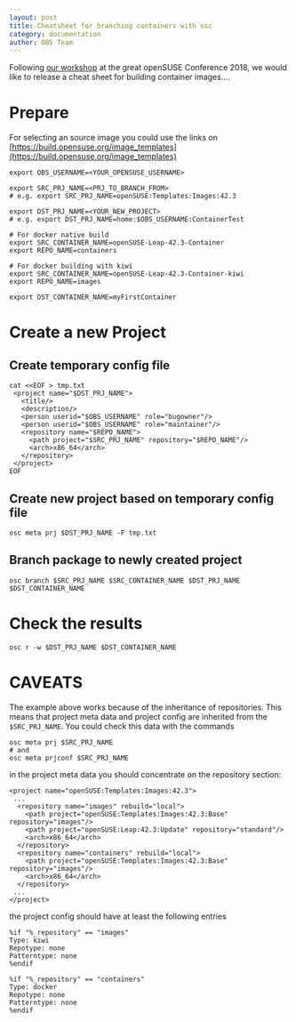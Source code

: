 ```yaml
---
layout: post
title: Cheatsheet for branching containers with osc
category: documentation
author: OBS Team
---
```


Following [our workshop](https://events.opensuse.org/conference/oSC18/program/proposal/1786) at the great openSUSE Conference 2018, 
we would like to release a cheat sheet for building container images....


# Prepare

For selecting an source image you could use the links on [https://build.opensuse.org/image_templates](https://build.opensuse.org/image_templates)

```
export OBS_USERNAME=<YOUR_OPENSUSE_USERNAME>

export SRC_PRJ_NAME=<PRJ_TO_BRANCH_FROM>
# e.g. export SRC_PRJ_NAME=openSUSE:Templates:Images:42.3

export DST_PRJ_NAME=<YOUR_NEW_PROJECT>
# e.g. export DST_PRJ_NAME=home:$OBS_USERNAME:ContainerTest

# For docker native build
export SRC_CONTAINER_NAME=openSUSE-Leap-42.3-Container
export REPO_NAME=containers

# For docker building with kiwi
export SRC_CONTAINER_NAME=openSUSE-Leap-42.3-Container-kiwi
export REPO_NAME=images

export DST_CONTAINER_NAME=myFirstContainer
```

# Create a new Project

## Create temporary config file

```
cat <<EOF > tmp.txt
 <project name="$DST_PRJ_NAME">
   <title/>
   <description/>
   <person userid="$OBS_USERNAME" role="bugowner"/>
   <person userid="$OBS_USERNAME" role="maintainer"/>
   <repository name="$REPO_NAME">
     <path project="$SRC_PRJ_NAME" repository="$REPO_NAME"/>
     <arch>x86_64</arch>
   </repository>
 </project>
EOF
```

## Create new project based on temporary config file

```
osc meta prj $DST_PRJ_NAME -F tmp.txt
```

## Branch package to newly created project
```
osc branch $SRC_PRJ_NAME $SRC_CONTAINER_NAME $DST_PRJ_NAME $DST_CONTAINER_NAME
```

# Check the results
```
osc r -w $DST_PRJ_NAME $DST_CONTAINER_NAME
```

# CAVEATS

The example above works because of the inheritance of repositories.
This means that project meta data and project config are inherited from the ```$SRC_PRJ_NAME```.
You could check this data with the commands

```
osc meta prj $SRC_PRJ_NAME
# and
osc meta prjconf $SRC_PRJ_NAME
```

in the project meta data you should concentrate on the repository section:

```
<project name="openSUSE:Templates:Images:42.3">
 ...
  <repository name="images" rebuild="local">
    <path project="openSUSE:Templates:Images:42.3:Base" repository="images"/>
    <path project="openSUSE:Leap:42.3:Update" repository="standard"/>
    <arch>x86_64</arch>
  </repository>
  <repository name="containers" rebuild="local">
    <path project="openSUSE:Templates:Images:42.3:Base" repository="images"/>
    <arch>x86_64</arch>
  </repository>
 ...
</project>
```

the project config should have at least the following entries


```
%if "%_repository" == "images"
Type: kiwi
Repotype: none
Patterntype: none
%endif

%if "%_repository" == "containers"
Type: docker
Repotype: none
Patterntype: none
%endif
```
